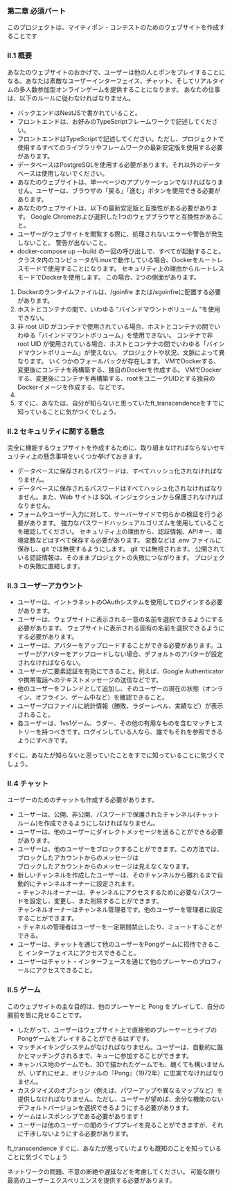### 第二章 必須パート

このプロジェクトは、マイティポン・コンテストのためのウェブサイトを作成することです
### II.1 概要
あなたのウェブサイトのおかげで、ユーザーは他の人とポンをプレイすることになる。あなたは素敵なユーザーインターフェイス、チャット、そしてリアルタイムの多人数参加型オンラインゲームを提供することになります。
あなたの仕事は、以下のルールに従わなければなりません。
- バックエンドはNestJSで書かれていること。
- フロントエンドは、お好みのTypeScriptフレームワークで記述してください。
- フロントエンドはTypeScriptで記述してください。ただし、プロジェクトで使用するすべてのライブラリやフレームワークの最新安定版を使用する必要があります。
- データベースはPostgreSQLを使用する必要があります。それ以外のデータベースは使用しないでください。
- あなたのウェブサイトは、単一ページのアプリケーションでなければなりません。ユーザーは、ブラウザの「戻る」「進む」ボタンを使用できる必要があります。
- あなたのウェブサイトは、以下の最新安定版と互換性がある必要があります。
  Google Chromeおよび選択した1つのウェブブラウザと互換性があること。
- ユーザーがウェブサイトを閲覧する際に、処理されないエラーや警告が発生しないこと。
  警告が出ないこと。
- docker-compose up --build の一回の呼び出しで、すべてが起動すること。
  クラスタ内のコンピュータがLinuxで動作している場合、Dockerをルートレスモードで使用することになります。
  セキュリティ上の理由からルートレスモードでDockerを使用します。
  この場合、2つの側面があります。
1) Dockerのランタイムファイルは、/goinfre
   または/sgoinfreに配置する必要があります。
2) ホストとコンテナの間で、いわゆる "バインドマウントボリューム "を使用できない。
2) 非 root UID がコンテナで使用されている場合、ホストとコンテナの間でいわゆる「バインドマウントボリューム」を使用できない。
   コンテナで非 root UID が使用されている場合、ホストとコンテナの間でいわゆる「バインドマウントボリューム」が使えない。 プロジェクトや状況、文脈によって異なります。
   いくつかのフォールバックが存在します。 VMでDockerする、変更後にコンテナを再構築する、独自のDockerを作成する。
   VMでDockerする、変更後にコンテナを再構築する、rootをユニークUIDとする独自のDockerイメージを作成する、などです。
3)
3) すぐに、あなたは、自分が知らないと思っていたft_transcendenceをすでに知っていることに気がつくでしょう。
### II.2 セキュリティに関する懸念
完全に機能するウェブサイトを作成するために、取り組まなければならないセキュリティ上の懸念事項をいくつか挙げておきます。
- データベースに保存されるパスワードは、すべてハッシュ化されなければなりません。
- データベースに保存されるパスワードはすべてハッシュ化されなければなりません。また、Web サイトは SQL インジェクションから保護されなければなりません。
- フォームやユーザー入力に対して、サーバーサイドで何らかの検証を行う必要があります。
  強力なパスワードハッシュアルゴリズムを使用していることを確認してください。
  セキュリティ上の理由から、認証情報、APIキー、環境変数などはすべて保存する必要があります。
  変数などは .env ファイルに保存し、git では無視するようにします。
  git では無視されます。 公開されている認証情報は、そのままプロジェクトの失敗につながります。
  プロジェクトの失敗に直結します。
### II.3 ユーザーアカウント
- ユーザーは、イントラネットのOAuthシステムを使用してログインする必要があります。
- ユーザーは、ウェブサイトに表示される一意の名前を選択できるようにする必要があります。
  ウェブサイトに表示される固有の名前を選択できるようにする必要があります。
- ユーザーは、アバターをアップロードすることができる必要があります。ユーザーがアバターをアップロードしない場合、デフォルトのアバターが設定されなければならない。
- ユーザーが二要素認証を有効にできること。例えば、Google Authenticatorや携帯電話へのテキストメッセージの送信などです。
- 他のユーザーをフレンドとして追加し、そのユーザーの現在の状態（オンライン、オフライン、ゲーム中など）を確認できること。
- ユーザープロファイルに統計情報（勝敗、ラダーレベル、実績など）が表示されること。
- 各ユーザーは、1vs1ゲーム、ラダー、その他の有用なものを含むマッチヒストリーを持つべきです。ログインしている人なら、誰でもそれを参照できるようにすべきです。

すぐに、あなたが知らないと思っていたことをすでに知っていることに気づくでしょう。
### II.4 チャット
ユーザーのためのチャットも作成する必要があります。
- ユーザーは、公開、非公開、パスワードで保護されたチャンネル(チャットルーム)を作成できるようにしなければなりません。
- ユーザーは、他のユーザーにダイレクトメッセージを送ることができる必要があります。
- ユーザーは、他のユーザーをブロックすることができます。この方法では、ブロックしたアカウントからのメッセージは  
  ブロックしたアカウントからのメッセージは見えなくなります。
- 新しいチャンネルを作成したユーザーは、そのチャンネルから離れるまで自動的にチャンネルオーナーに設定されます。   
  ◦ チャンネルオーナーは、チャンネルにアクセスするために必要なパスワードを設定し、変更し、また削除することができます。   
  チャンネルオーナーはチャンネル管理者です。他のユーザーを管理者に設定することができます。   
  ◦ チャネルの管理者はユーザーを一定期間禁止したり、ミュートすることができる。
- ユーザーは、チャットを通じて他のユーザーをPongゲームに招待できること
  インターフェイスにアクセスできること。
- ユーザーはチャット・インターフェースを通じて他のプレーヤーのプロフィールにアクセスできること。
### II.5 ゲーム
このウェブサイトの主な目的は、他のプレーヤーと Pong をプレイして、自分の腕前を皆に見せることです。
- したがって、ユーザーはウェブサイト上で直接他のプレーヤーとライブのPongゲームをプレイすることができるはずです。
- マッチメイキングシステムがなければなりません。ユーザーは、自動的に誰かとマッチングされるまで、キューに参加することができます。
- キャンバス地のゲームでも、3Dで描かれたゲームでも、醜くても構いませんが、いずれにせよ、オリジナルの『Pong』（1972年）に忠実でなければなりません。
- カスタマイズのオプション（例えば、パワーアップや異なるマップなど）を提供しなければなりません。ただし、ユーザーが望めば、余分な機能のないデフォルトバージョンを選択できるようにする必要があります。
- ゲームはレスポンシブである必要があります！
- ユーザーは他のユーザーの間のライブプレイを見ることができますが、それに干渉しないようにする必要があります。

ft_transcendence
すぐに、あなたが思っていたよりも既知のことを知っていることに気づくでしょう

ネットワークの問題、不意の断絶や遅延などを考慮してください。
可能な限り最高のユーザーエクスペリエンスを提供する必要があります。
